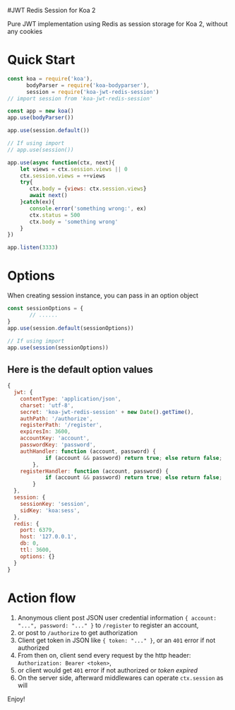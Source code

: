 #JWT Redis Session for Koa 2

Pure JWT implementation using Redis as session storage for Koa 2, without any cookies

Quick Start
===========

```javascript
const koa = require('koa'),
      bodyParser = require('koa-bodyparser'),
      session = require('koa-jwt-redis-session')
// import session from 'koa-jwt-redis-session'

const app = new koa()
app.use(bodyParser())

app.use(session.default())

// If using import
// app.use(session()) 

app.use(async function(ctx, next){
    let views = ctx.session.views || 0
    ctx.session.views = ++views
    try{
       ctx.body = {views: ctx.session.views}
       await next()
    }catch(ex){
       console.error('something wrong:', ex)
       ctx.status = 500
       ctx.body = 'something wrong'
    }
})

app.listen(3333)
```

Options
=======

When creating session instance, you can pass in an option object 

```javascript
const sessionOptions = {
       // ......
}
app.use(session.default(sessionOptions))

// If using import
app.use(session(sessionOptions))
```

Here is the default option values
---------------------------------

```javascript
{
  jwt: {
    contentType: 'application/json',
    charset: 'utf-8',
    secret: 'koa-jwt-redis-session' + new Date().getTime(),
    authPath: '/authorize',
    registerPath: '/register',
    expiresIn: 3600,
    accountKey: 'account',
    passwordKey: 'password',
    authHandler: function (account, password) {
            if (account && password) return true; else return false;
        },
    registerHandler: function (account, password) {
            if (account && password) return true; else return false;
        }
  },
  session: {
    sessionKey: 'session',
    sidKey: 'koa:sess',
  },
  redis: {
    port: 6379,
    host: '127.0.0.1',
    db: 0,
    ttl: 3600,
    options: {}
  }
}
```

Action flow
===========

1. Anonymous client post JSON user credential information `{ account: "...", password: "..." }` to `/register` to register an account, 
2. or post to `/authorize` to get authorization
3. Client get token in JSON like `{ token: "..." }`, or an `401` error if not authorized
4. From then on, client send every request by the http header: `Authorization: Bearer <token>`,
5. or client would get `401` error if not authorized or *token expired*
6. On the server side, afterward middlewares can operate `ctx.session` as will

Enjoy!
